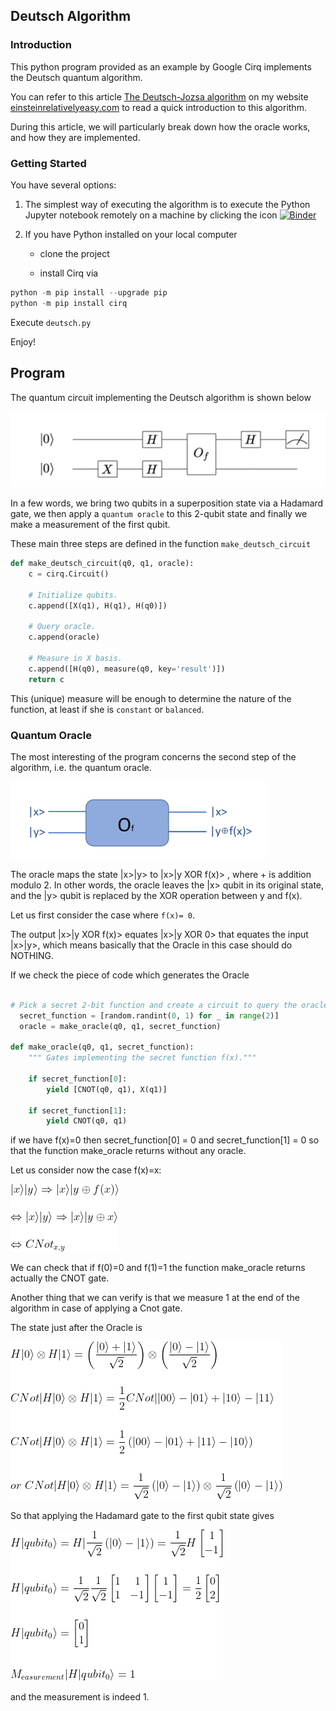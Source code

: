 
## Deutsch Algorithm

### Introduction


This python program provided as an example by Google Cirq implements the Deutsch quantum algorithm.

You can refer to this article [The Deutsch-Jozsa algorithm](https://einsteinrelativelyeasy.com/index.php/quantum-mechanics/168-the-deutsch-jozsa-algorithm) on my website [einsteinrelativelyeasy.com](https://einsteinrelativelyeasy.com/) to read a quick introduction to this algorithm.

During this article, we will particularly break down how the oracle works, and how they are implemented.

### Getting Started

You have several options:

 1. The simplest way of executing the algorithm is to execute the Python Jupyter notebook remotely on a machine by clicking the icon [![Binder](https://mybinder.org/badge_logo.svg)](https://mybinder.org/v2/gh/cyrilondon/quantum-mechanics-python/master)
   
 2. If you have Python installed on your local computer
      
     - clone the project
 
     - install Cirq via 
    
```python   
python -m pip install --upgrade pip
python -m pip install cirq
```

Execute `deutsch.py`

Enjoy!

## Program

The quantum circuit implementing the Deutsch algorithm is shown below

<img src="images/deutsch_circuit.png"/>

In a few words, we bring two qubits in a superposition state via a Hadamard gate, we then apply a `quantum oracle` to this 2-qubit state and finally we make a measurement of the first qubit.

These main three steps are defined in the function  `make_deutsch_circuit`

```python 
def make_deutsch_circuit(q0, q1, oracle):
    c = cirq.Circuit()

    # Initialize qubits.
    c.append([X(q1), H(q1), H(q0)])

    # Query oracle.
    c.append(oracle)

    # Measure in X basis.
    c.append([H(q0), measure(q0, key='result')])
    return c
```

This (unique) measure will be enough to determine the nature of the function, at least if she is `constant` or `balanced`.

### Quantum Oracle

The most interesting of the program concerns the second step of the algorithm, i.e. the quantum oracle.

<img src="images/deutsch_oracle.png"/>

The oracle maps the state |x>|y> to |x>|y XOR f(x)> , where + is addition modulo 2.
In other words, the oracle leaves the |x> qubit in its original state, and the |y> qubit is replaced by the XOR operation between y and f(x).

Let us first consider the case where `f(x)= 0`.

The output |x>|y XOR f(x)> equates |x>|y XOR 0> that equates the input |x>|y>, which means basically that the Oracle in this case should do NOTHING.

If we check the piece of code which generates the Oracle

```python 

# Pick a secret 2-bit function and create a circuit to query the oracle.
  secret_function = [random.randint(0, 1) for _ in range(2)]
  oracle = make_oracle(q0, q1, secret_function)
    
def make_oracle(q0, q1, secret_function):
    """ Gates implementing the secret function f(x)."""

    if secret_function[0]:
        yield [CNOT(q0, q1), X(q1)]

    if secret_function[1]:
        yield CNOT(q0, q1)
```

if we have f(x)=0  then secret_function[0] = 0 and secret_function[1] = 0 so that the function make_oracle returns without any oracle.

Let us consider now the case f(x)=x:

<img src="images/CNot.gif"/>

We can check that if f(0)=0 and f(1)=1 the function make_oracle returns actually the CNOT gate.

Another thing that we can verify is that we measure 1 at the end of the algorithm in case of applying a Cnot gate.

The state just after the Oracle is

<img src="images/CNot2.gif"/>

So that applying the Hadamard gate to the first qubit state gives


<img src="images/CNot3.gif"/>

and the measurement is indeed 1.













